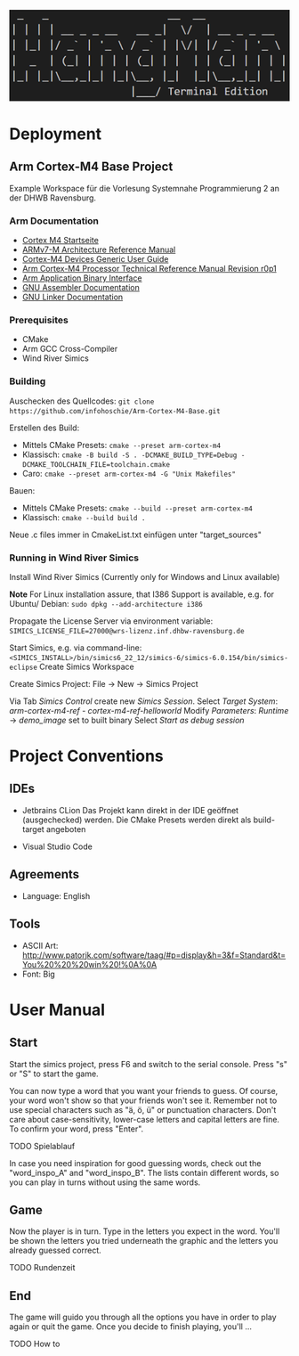  ![Logo Hangman Terminal Edition](Logo.png)                 

# Deployment
## Arm Cortex-M4 Base Project
Example Workspace für die Vorlesung Systemnahe Programmierung 2 an der
DHWB Ravensburg.

### Arm Documentation
 - [Cortex M4 Startseite](https://developer.arm.com/Processors/Cortex-M4)
 - [ARMv7-M Architecture Reference Manual](https://developer.arm.com/documentation/ddi0403/latest/)
 - [Cortex-M4 Devices Generic User Guide](https://developer.arm.com/documentation/dui0553/b/?lang=en)
 - [Arm Cortex-M4 Processor Technical Reference Manual Revision r0p1](https://developer.arm.com/documentation/100166/0001/?lang=en)
 - [Arm Application Binary Interface](https://github.com/ARM-software/abi-aa)
 - [GNU Assembler Documentation](https://sourceware.org/binutils/docs-2.40/as/index.html)
 - [GNU Linker Documentation](https://sourceware.org/binutils/docs-2.40/ld/index.html)

### Prerequisites
 - CMake
 - Arm GCC Cross-Compiler
 - Wind River Simics

### Building
Auschecken des Quellcodes:
`git clone https://github.com/infohoschie/Arm-Cortex-M4-Base.git`

Erstellen des Build:
 - Mittels CMake Presets:
   ```cmake --preset arm-cortex-m4```
 - Klassisch:
   ```cmake -B build -S . -DCMAKE_BUILD_TYPE=Debug -DCMAKE_TOOLCHAIN_FILE=toolchain.cmake```
 - Caro:
   ```cmake --preset arm-cortex-m4 -G "Unix Makefiles"```

Bauen:
 - Mittels CMake Presets:
   ```cmake --build --preset arm-cortex-m4```
 - Klassisch:
   ```cmake --build build .```
      
Neue .c files immer in CmakeList.txt einfügen unter "target_sources"
 
### Running in Wind River Simics
Install Wind River Simics (Currently only for Windows and Linux available)

**Note**
For Linux installation assure, that I386 Support is available, e.g. for 
Ubuntu/ Debian: ```sudo dpkg --add-architecture i386```

Propagate the License Server via environment variable:
```SIMICS_LICENSE_FILE=27000@wrs-lizenz.inf.dhbw-ravensburg.de```

Start Simics, e.g. via command-line:
```<SIMICS_INSTALL>/bin/simics6_22_12/simics-6/simics-6.0.154/bin/simics-eclipse```
Create Simics Workspace

Create Simics Project: File -> New -> Simics Project

Via Tab *Simics Control* create new *Simics Session*.
Select *Target System*: *arm-cortex-m4-ref - cortex-m4-ref-helloworld*
Modify *Parameters*: *Runtime* -> *demo_image* set to built binary
Select *Start as debug session*



# Project Conventions

## IDEs

 - Jetbrains CLion
   Das Projekt kann direkt in der IDE geöffnet (ausgechecked) werden.
   Die CMake Presets werden direkt als build-target angeboten

 - Visual Studio Code

## Agreements
 - Language: English

## Tools
 - ASCII Art: http://www.patorjk.com/software/taag/#p=display&h=3&f=Standard&t=You%20%20%20win%20!%0A%0A
 - Font: Big



# User Manual

## Start
Start the simics project, press F6 and switch to the serial console. Press "s" or "S" to start the game.

You can now type a word that you want your friends to guess. Of course, your word won't show so that your friends won't see it. Remember not to use special characters such as "ä, ö, ü" or punctuation characters. Don't care about case-sensitivity, lower-case letters and capital letters are fine. To confirm your word, press "Enter".

TODO Spielablauf

In case you need inspiration for good guessing words, check out the "word_inspo_A" and "word_inspo_B". The lists contain different words, so you can play in turns without using the same words.

## Game
Now the player is in turn. Type in the letters you expect in the word. You'll be shown the letters you tried underneath the graphic and the letters you already guessed correct.

TODO Rundenzeit

## End
The game will guido you through all the options you have in order to play again or quit the game. Once you decide to finish playing, you'll ...

TODO How to 